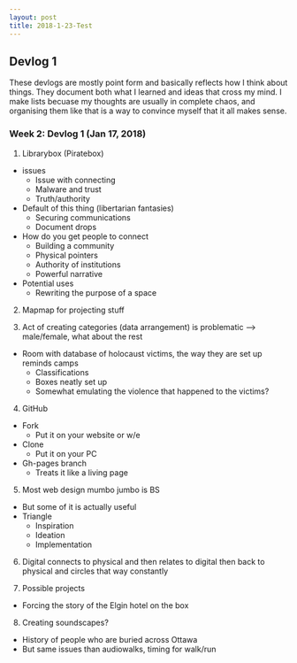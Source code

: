 ```yaml
---
layout: post
title: 2018-1-23-Test
---
```


## Devlog 1

These devlogs are mostly point form and basically reflects how I think about things. They document both what I learned and ideas that cross my mind. I make lists becuase my thoughts are usually in complete chaos, and organising them like that is a way to convince myself that it all makes sense.

### Week 2: Devlog 1 (Jan 17, 2018)

1. Librarybox (Piratebox)
  * issues
    + Issue with connecting
    + Malware and trust
    + Truth/authority
  * Default of this thing (libertarian fantasies)
    + Securing communications
    + Document drops
  * How do you get people to connect
    + Building a community
    + Physical pointers
    + Authority of institutions
    + Powerful narrative
  * Potential uses
    + Rewriting the purpose of a space
2. Mapmap for projecting stuff

3. Act of creating categories (data arrangement) is problematic --> male/female, what about the rest
  * Room with database of holocaust victims, the way they are set up reminds camps
    + Classifications
    + Boxes neatly set up
    + Somewhat emulating the violence that happened to the victims?
4. GitHub
  * Fork
    + Put it on your website or w/e
  * Clone
    + Put it on your PC
  * Gh-pages branch
    + Treats it like a living page
5. Most web design mumbo jumbo is BS
  * But some of it is actually useful
  * Triangle
    + Inspiration
    + Ideation		
    + Implementation
6. Digital connects to physical and then relates to digital then back to physical and circles that way constantly

7. Possible projects
  * Forcing the story of the Elgin hotel on the box
8. Creating soundscapes?
  * History of people who are buried across Ottawa
  * But same issues than audiowalks, timing for walk/run
